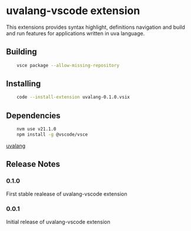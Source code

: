# uvalang-vscode extension

This extensions provides syntax highlight, definitions navigation and build and run features for applications written in uva language.

## Building
```sh
	vsce package --allow-missing-repository
```

## Installing
```sh
	code --install-extension uvalang-0.1.0.vsix
```

## Dependencies
```sh
	nvm use v21.1.0
	npm install -g @vscode/vsce
```
[uvalang](https://github.com/andrey-moura/uva-lang)

## Release Notes

### 0.1.0

First stable realease of uvalang-vscode extension

### 0.0.1

Initial release of uvalang-vscode extension

